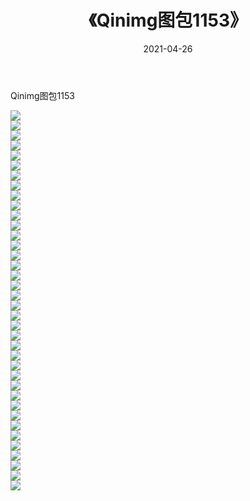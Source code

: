 ﻿---
layout: post
title:  《Qinimg图包1153》
date:   2021-04-26
img: http://imgx.orgx.ga/Qinimg图包/Qinimg图包1153/000.jpg
categories: [美女, 清纯, 唯美]
---

Qinimg图包1153

 ![](http://imgx.orgx.ga/Qinimg图包/Qinimg图包1153/001.jpg) <br>![](http://imgx.orgx.ga/Qinimg图包/Qinimg图包1153/002.jpg) <br>![](http://imgx.orgx.ga/Qinimg图包/Qinimg图包1153/003.jpg) <br>![](http://imgx.orgx.ga/Qinimg图包/Qinimg图包1153/004.jpg) <br>![](http://imgx.orgx.ga/Qinimg图包/Qinimg图包1153/005.jpg) <br>![](http://imgx.orgx.ga/Qinimg图包/Qinimg图包1153/006.jpg) <br>![](http://imgx.orgx.ga/Qinimg图包/Qinimg图包1153/007.jpg) <br>![](http://imgx.orgx.ga/Qinimg图包/Qinimg图包1153/008.jpg) <br>![](http://imgx.orgx.ga/Qinimg图包/Qinimg图包1153/009.jpg) <br>![](http://imgx.orgx.ga/Qinimg图包/Qinimg图包1153/010.jpg) <br>![](http://imgx.orgx.ga/Qinimg图包/Qinimg图包1153/011.jpg) <br>![](http://imgx.orgx.ga/Qinimg图包/Qinimg图包1153/012.jpg) <br>![](http://imgx.orgx.ga/Qinimg图包/Qinimg图包1153/013.jpg) <br>![](http://imgx.orgx.ga/Qinimg图包/Qinimg图包1153/014.jpg) <br>![](http://imgx.orgx.ga/Qinimg图包/Qinimg图包1153/015.jpg) <br>![](http://imgx.orgx.ga/Qinimg图包/Qinimg图包1153/016.jpg) <br>![](http://imgx.orgx.ga/Qinimg图包/Qinimg图包1153/017.jpg) <br>![](http://imgx.orgx.ga/Qinimg图包/Qinimg图包1153/018.jpg) <br>![](http://imgx.orgx.ga/Qinimg图包/Qinimg图包1153/019.jpg) <br>![](http://imgx.orgx.ga/Qinimg图包/Qinimg图包1153/020.jpg) <br>![](http://imgx.orgx.ga/Qinimg图包/Qinimg图包1153/021.jpg) <br>![](http://imgx.orgx.ga/Qinimg图包/Qinimg图包1153/022.jpg) <br>![](http://imgx.orgx.ga/Qinimg图包/Qinimg图包1153/023.jpg) <br>![](http://imgx.orgx.ga/Qinimg图包/Qinimg图包1153/024.jpg) <br>![](http://imgx.orgx.ga/Qinimg图包/Qinimg图包1153/025.jpg) <br>![](http://imgx.orgx.ga/Qinimg图包/Qinimg图包1153/026.jpg) <br>![](http://imgx.orgx.ga/Qinimg图包/Qinimg图包1153/027.jpg) <br>![](http://imgx.orgx.ga/Qinimg图包/Qinimg图包1153/028.jpg) <br>![](http://imgx.orgx.ga/Qinimg图包/Qinimg图包1153/029.jpg) <br>![](http://imgx.orgx.ga/Qinimg图包/Qinimg图包1153/030.jpg) <br>![](http://imgx.orgx.ga/Qinimg图包/Qinimg图包1153/031.jpg) <br>![](http://imgx.orgx.ga/Qinimg图包/Qinimg图包1153/032.jpg) <br>![](http://imgx.orgx.ga/Qinimg图包/Qinimg图包1153/033.jpg) <br>![](http://imgx.orgx.ga/Qinimg图包/Qinimg图包1153/034.jpg) <br>![](http://imgx.orgx.ga/Qinimg图包/Qinimg图包1153/035.jpg) <br>![](http://imgx.orgx.ga/Qinimg图包/Qinimg图包1153/036.jpg) <br>![](http://imgx.orgx.ga/Qinimg图包/Qinimg图包1153/037.jpg) <br>![](http://imgx.orgx.ga/Qinimg图包/Qinimg图包1153/038.jpg) <br>